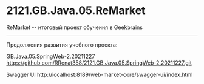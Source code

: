 # 2121.GB.Java.05.ReMarket  


ReMarket -- итоговый проект обучения в Geekbrains  

---
Продолжения развития учебного проекта:  

GB.Java.05.SpringWeb-2.20211227  
https://github.com/RRenat358/2121.GB.Java.05.SpringWeb-2.20211227.git  



Swagger UI
http://localhost:8189/web-market-core/swagger-ui/index.html





